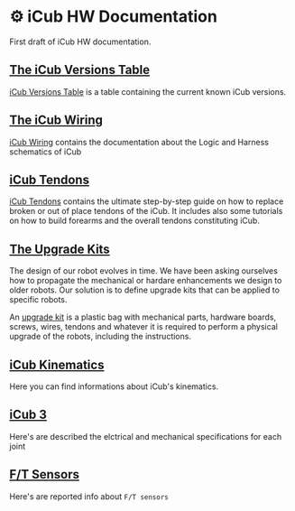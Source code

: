 # ⚙ iCub HW Documentation
First draft of iCub HW documentation.

## [The iCub Versions Table](./icub_versions/index.md)
[iCub Versions Table](./icub_versions/index.md) is a table containing the current known iCub versions.

## [The iCub Wiring](./icub_wiring/index.md)
[iCub Wiring](./icub_wiring/index.md) contains the documentation about the Logic and Harness schematics of iCub 

## [iCub Tendons](./icub_tendons/index.md)
[iCub Tendons](./icub_tendons/index.md) contains the ultimate step-by-step guide on how to replace broken or out of place tendons of the iCub. It includes also some tutorials on how to build forearms and the overall tendons constituting iCub.

## [The Upgrade Kits](./upgrade_kits/index.md)
The design of our robot evolves in time. We have been asking ourselves how to propagate the mechanical or hardare enhancements we design to older robots. Our solution is to define upgrade kits that can be applied to specific robots. 

An [upgrade kit](./upgrade_kits/index.md) is a plastic bag with mechanical parts, hardware boards, screws, wires, tendons and whatever it is required to perform a physical upgrade of the robots, including the instructions.

## [iCub Kinematics](./icub_kinematics/index.md)
Here you can find informations about iCub's kinematics.

## [iCub 3](./icub3/icub3-joints.md)
Here's are described the elctrical and mechanical specifications for each joint

## [F/T Sensors](./ft-sensors/ft-sensors.md)
Here's are reported info about `F/T sensors`